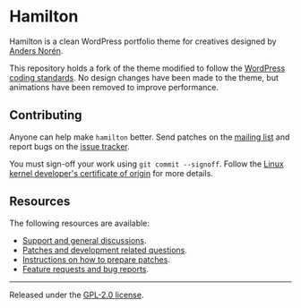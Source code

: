 # Hamilton

Hamilton is a clean WordPress portfolio theme for creatives designed by
[Anders Norén](https://andersnoren.se/).

This repository holds a fork of the theme modified to follow the
[WordPress coding
standards](https://developer.wordpress.org/coding-standards/wordpress-coding-standards/).
No design changes have been made to the theme, but animations have been
removed to improve performance.

## Contributing

Anyone can help make `hamilton` better. Send patches on the [mailing
list](https://lists.sr.ht/~jamesponddotco/public-inbox) and report bugs
on the [issue
tracker](https://todo.sr.ht/~jamesponddotco/public-tracker).

You must sign-off your work using `git commit --signoff`. Follow the
[Linux kernel developer's certificate of
origin](https://www.kernel.org/doc/html/latest/process/submitting-patches.html#sign-your-work-the-developer-s-certificate-of-origin)
for more details.

## Resources

The following resources are available:

- [Support and general discussions](https://lists.sr.ht/~jamesponddotco/public-inbox).
- [Patches and development related questions](https://lists.sr.ht/~jamesponddotco/public-inbox).
- [Instructions on how to prepare patches](https://git-send-email.io/).
- [Feature requests and bug reports](https://todo.sr.ht/~jamesponddotco/public-tracker).

---

Released under the [GPL-2.0 license](LICENSE.md).
